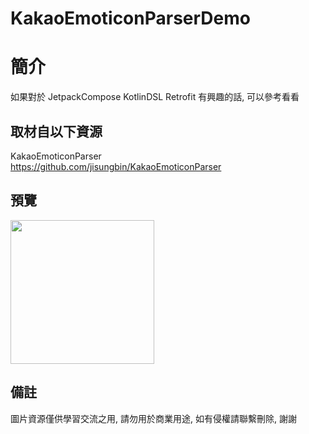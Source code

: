 # KakaoEmoticonParserDemo

簡介
==================================
如果對於 JetpackCompose KotlinDSL Retrofit 有興趣的話, 可以參考看看                               

取材自以下資源
--------
KakaoEmoticonParser           
https://github.com/jisungbin/KakaoEmoticonParser                                                                                                                 
                                                                                                                
預覽
--------
<p align="left">
  <img src="https://i.imgur.com/7P7pPn0.png" width="230"/>
</p> 

備註
--------
圖片資源僅供學習交流之用, 請勿用於商業用途, 如有侵權請聯繫刪除, 謝謝   

